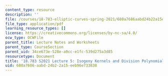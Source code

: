 ```yaml
---
content_type: resource
description: ''
file: /courses/18-783-elliptic-curves-spring-2021/680a7686aabd24b22a15eeb96e733838_MIT18_783S21_notes5.pdf
file_type: application/pdf
learning_resource_types: []
license: https://creativecommons.org/licenses/by-nc-sa/4.0/
ocw_type: OCWFile
parent_title: Lecture Notes and Worksheets
parent_type: CourseSection
parent_uid: 34ce673e-528e-a9cc-e1fc-539d275a3d85
resourcetype: Document
title: '18.783 S2021 Lecture 5: Isogeny Kernels and Division Polynomials '
uid: 680a7686-aabd-24b2-2a15-eeb96e733838
---
```


